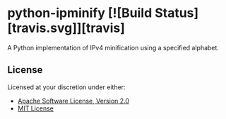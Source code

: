 # python-ipminify [![Build Status][travis.svg]][travis]

A Python implementation of IPv4 minification using a specified alphabet.

## License

Licensed at your discretion under either:

 - [Apache Software License, Version 2.0](./LICENSE-APACHE)
 - [MIT License](./LICENSE-MIT)
